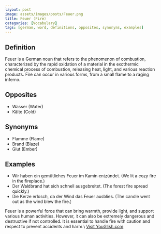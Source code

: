```yaml
---
layout: post
image: assets/images/posts/Feuer.png
title: Feuer (Fire)
categories: [Vocabulary]
tags: [german, word, definitions, opposites, synonyms, examples]
---
```


## Definition
Feuer is a German noun that refers to the phenomenon of combustion, characterized by the rapid oxidation of a material in the exothermic chemical process of combustion, releasing heat, light, and various reaction products. Fire can occur in various forms, from a small flame to a raging inferno. 

## Opposites
- Wasser (Water)
- Kälte (Cold)

## Synonyms
- Flamme (Flame)
- Brand (Blaze)
- Glut (Ember)

## Examples
- Wir haben ein gemütliches Feuer im Kamin entzündet. (We lit a cozy fire in the fireplace.)
- Der Waldbrand hat sich schnell ausgebreitet. (The forest fire spread quickly.)
- Die Kerze erlosch, da der Wind das Feuer ausblies. (The candle went out as the wind blew the fire.)

Feuer is a powerful force that can bring warmth, provide light, and support various human activities. However, it can also be extremely dangerous and destructive if not controlled. It is essential to handle fire with caution and respect to prevent accidents and harm.\ <a id="yg-widget-0" class="youglish-widget" data-query="Feuer" data-lang="german" data-components="8412" data-auto-start="0" data-bkg-color="theme_light" data-title="How%20to%20pronounce%20Feuer%20in%20German"  rel="nofollow" href="https://youglish.com">Visit YouGlish.com</a><script async src="https://youglish.com/public/emb/widget.js" charset="utf-8"></script>